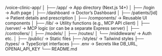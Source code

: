 /voice-clinic-app/
│
├── /app/                   → App directory (Next.js 14+)
│   ├── /login              → Auth page
│   ├── /dashboard          → Doctor’s Dashboard
│   ├── /patients/[id]      → Patient details and prescription
│
├── /components/            → Reusable UI components
│
├── /lib/                   → Utility functions (e.g., MCP API client)
│
├── /server/                → MCP logic (or can be a separate Express server)
│   ├── /controllers/
│   ├── /models/
│   ├── /routes/
│   └── /middleware/        → Auth etc.
│
├── /public/                → Static files
├── /styles/                → Tailwind styles
├── /types/                 → TypeScript interfaces
├── .env                    → Secrets like DB_URL, OPENAI_API_KEY
└── README.md
